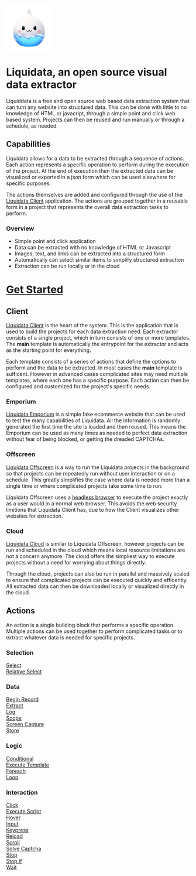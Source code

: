 <img style="height: 125px;" src="src/Liquidata.Client/wwwroot/icon.png" />

# Liquidata, an open source visual data extractor
Liquiddata is a free and open source web based data extraction system that can turn any website into structured data. This can be done with little to no knowledge of HTML or javacript, through a simple point and click web based system. Projects can then be reused and run manually or through a schedule, as needed.

## Capabilities
Liquidata allows for a data to be extracted through a sequence of actions. Each action represents a specific operation to perform during the execution of the project. At the end of execution then the extracted data can be visualized or exported in a json form which can be used elsewhere for specific purposes.

The actions themselves are added and configured through the use of the <a href="https://telavian.github.io/Liquidata">Liquidata Client</a> application. The actions are grouped together in a reusable form in a project that represents the overall data extraction tasks to perform.

### Overview
- Simple point and click application
- Data can be extracted with no knowledge of HTML or Javascript
- Images, text, and links can be extracted into a structured form
- Automatically can select similar items to simplify structured extraction
- Extraction can be run locally or in the cloud

# <a href="/docs/Tutorial/00-Introduction.md;">Get Started</a>

## Client
<a href="https://telavian.github.io/Liquidata">Liquidata Client</a> is the heart of the system. This is the application that is used to build the projects for each data extraction need. Each extractor consists of a single project, which in turn consists of one or more templates. The <strong>main</strong> template is automatically the entrypoint for the extractor and acts as the starting point for everything.

Each template consists of a series of actions that define the options to perform and the data to be extracted. In most cases the <strong>main</strong> template is sufficent. However in advanced cases complicated sites may need multiple templates, where each one has a specific purpose. Each action can then be configured and customized for the project's specific needs.

### Emporium
<a href="https://telavian.github.io/Liquidata/Emporium">Liquidata Emporium</a> is a simple fake ecommerce website that can be used to test the many capabilities of Liquidata. All the information is randomly generated the first time the site is loaded and then reused. This means the Emporium can be used as many times as needed to perfect data extraction without fear of being blocked, or getting the dreaded CAPTCHAs.

### Offscreen
<a href="">Liquidata Offscreen</a> is a way to run the Liquidata projects in the background so that projects can be repeatedly run without user interaction or on a schedule. This greatly simplifies the case where data is needed more than a single time or where complicated projects take some time to run.

Liquidata Offscreen uses a <a href="https://en.wikipedia.org/wiki/Headless_browser">headless browser</a> to execute the project exactly as a user would in a normal web browser. This avoids the web security limitions that Liquidata Client has, due to how the Client visualizes other websites for extraction. 

### Cloud
<a href="">Liquidata Cloud</a> is similar to Liquidata Offscreen, however projects can be run and scheduled in the cloud which means local resource limitations are not a concern anymore. The cloud offers the simpliest way to execute projects without a need for worrying about things directly.

Through the cloud, projects can also be run in parallel and massively scaled to ensure that complicated projects can be executed quickly and efficently. All extracted data can then be downloaded locally or visualized directly in the cloud.

## Actions
An action is a single building block that performs a specific operation. Multiple actions can be used together to perform complicated tasks or to extract whatever data is needed for specific projects.

### Selection
<div><a href="docs/Actions/Select.md">Select</a></div>
<div><a href="docs/Actions/RelativeSelect.md">Relative Select</a></div>

### Data
<div><a href="docs/Actions/BeginRecord.md">Begin Record</a></div>
<div><a href="docs/Actions/Extract.md">Extract</a></div>
<div><a href="docs/Actions/Log.md">Log</a></div>
<div><a href="docs/Actions/Scope.md">Scope</a></div>
<div><a href="docs/Actions/ScreenCapture.md">Screen Capture</a></div>
<div><a href="docs/Actions/Store.md">Store</a></div>

### Logic
<div><a href="docs/Actions/Conditional.md">Conditional</a></div>
<div><a href="docs/Actions/ExecuteTemplate.md">Execute Template</a></div>
<div><a href="docs/Actions/Foreach.md">Foreach</a></div>
<div><a href="docs/Actions/Loop.md">Loop</a></div>

### Interaction
<div><a href="docs/Actions/Click.md">Click</a></div>
<div><a href="docs/Actions/ExecuteScript.md">Execute Script</a></div>
<div><a href="docs/Actions/Hover.md">Hover</a></div>
<div><a href="docs/Actions/Input.md">Input</a></div>
<div><a href="docs/Actions/Keypress.md">Keypress</a></div>
<div><a href="docs/Actions/Reload.md">Reload</a></div>
<div><a href="docs/Actions/Scroll.md">Scroll</a></div>
<div><a href="docs/Actions/SolveCaptcha.md">Solve Captcha</a></div>
<div><a href="docs/Actions/Stop.md">Stop</a></div>
<div><a href="docs/Actions/StopIf.md">Stop If</a></div>
<div><a href="docs/Actions/Wait.md">Wait</a></div>